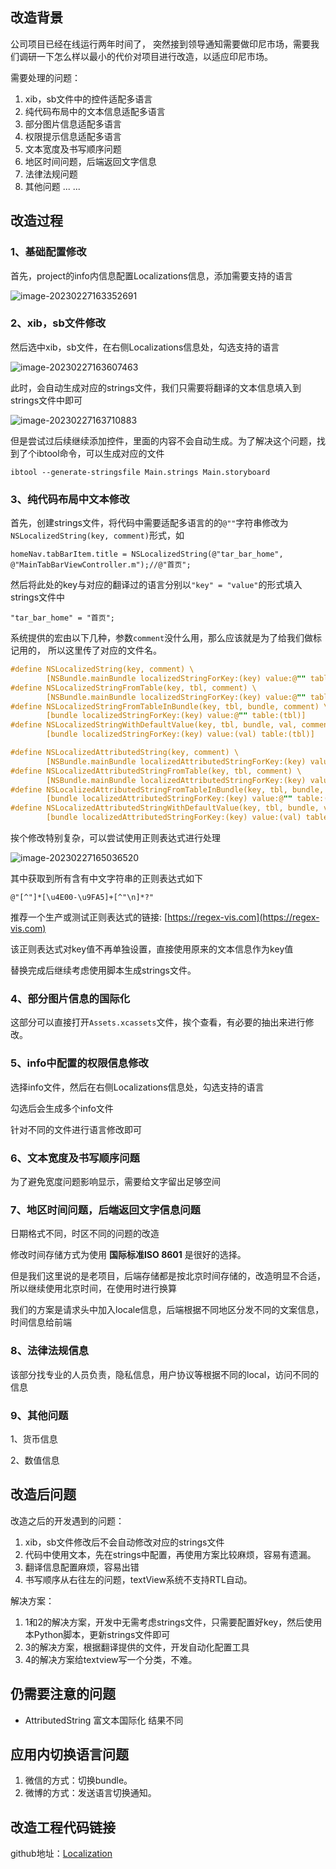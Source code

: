 ## 改造背景

公司项目已经在线运行两年时间了， 突然接到领导通知需要做印尼市场，需要我们调研一下怎么样以最小的代价对项目进行改造，以适应印尼市场。

需要处理的问题：

1. xib，sb文件中的控件适配多语言
2. 纯代码布局中的文本信息适配多语言
3. 部分图片信息适配多语言
4. 权限提示信息适配多语言
5. 文本宽度及书写顺序问题
6. 地区时间问题，后端返回文字信息
7. 法律法规问题
8. 其他问题 ... ...

## 改造过程

### 1、基础配置修改

首先，project的info内信息配置Localizations信息，添加需要支持的语言

![image-20230227163352691](http://xingyajie.oss-cn-hangzhou.aliyuncs.com/uPic/image-20230227163352691.png)

### 2、xib，sb文件修改

然后选中xib，sb文件，在右侧Localizations信息处，勾选支持的语言

![image-20230227163607463](http://xingyajie.oss-cn-hangzhou.aliyuncs.com/uPic/image-20230227163607463.png)

此时，会自动生成对应的strings文件，我们只需要将翻译的文本信息填入到strings文件中即可

![image-20230227163710883](http://xingyajie.oss-cn-hangzhou.aliyuncs.com/uPic/image-20230227163710883.png)

但是尝试过后续继续添加控件，里面的内容不会自动生成。为了解决这个问题，找到了个ibtool命令，可以生成对应的文件

```
ibtool --generate-stringsfile Main.strings Main.storyboard
```

### 3、纯代码布局中文本修改

首先，创建strings文件，将代码中需要适配多语言的的`@""`字符串修改为` NSLocalizedString(key, comment)`形式，如

```
homeNav.tabBarItem.title = NSLocalizedString(@"tar_bar_home", @"MainTabBarViewController.m");//@"首页";
```

然后将此处的key与对应的翻译过的语言分别以`"key" = "value"`的形式填入strings文件中

```
"tar_bar_home" = "首页";
```

系统提供的宏由以下几种，参数`comment`没什么用，那么应该就是为了给我们做标记用的， 所以这里传了对应的文件名。

```objective-c
#define NSLocalizedString(key, comment) \
	    [NSBundle.mainBundle localizedStringForKey:(key) value:@"" table:nil]
#define NSLocalizedStringFromTable(key, tbl, comment) \
	    [NSBundle.mainBundle localizedStringForKey:(key) value:@"" table:(tbl)]
#define NSLocalizedStringFromTableInBundle(key, tbl, bundle, comment) \
	    [bundle localizedStringForKey:(key) value:@"" table:(tbl)]
#define NSLocalizedStringWithDefaultValue(key, tbl, bundle, val, comment) \
	    [bundle localizedStringForKey:(key) value:(val) table:(tbl)]

#define NSLocalizedAttributedString(key, comment) \
	    [NSBundle.mainBundle localizedAttributedStringForKey:(key) value:@"" table:nil]
#define NSLocalizedAttributedStringFromTable(key, tbl, comment) \
	    [NSBundle.mainBundle localizedAttributedStringForKey:(key) value:@"" table:(tbl)]
#define NSLocalizedAttributedStringFromTableInBundle(key, tbl, bundle, comment) \
	    [bundle localizedAttributedStringForKey:(key) value:@"" table:(tbl)]
#define NSLocalizedAttributedStringWithDefaultValue(key, tbl, bundle, val, comment) \
	    [bundle localizedAttributedStringForKey:(key) value:(val) table:(tbl)]
```

挨个修改特别复杂，可以尝试使用正则表达式进行处理

![image-20230227165036520](http://xingyajie.oss-cn-hangzhou.aliyuncs.com/uPic/image-20230227165036520.png)

其中获取到所有含有中文字符串的正则表达式如下

```
@"[^"]*[\u4E00-\u9FA5]+[^"\n]*?"
```

推荐一个生产或测试正则表达式的链接: [https://regex-vis.com](https://regex-vis.com)

该正则表达式对key值不再单独设置，直接使用原来的文本信息作为key值

替换完成后继续考虑使用脚本生成strings文件。

### 4、部分图片信息的国际化

这部分可以直接打开`Assets.xcassets`文件，挨个查看，有必要的抽出来进行修改。

### 5、info中配置的权限信息修改

选择info文件，然后在右侧Localizations信息处，勾选支持的语言

勾选后会生成多个info文件

针对不同的文件进行语言修改即可

### 6、文本宽度及书写顺序问题

为了避免宽度问题影响显示，需要给文字留出足够空间

### 7、地区时间问题，后端返回文字信息问题

日期格式不同，时区不同的问题的改造

修改时间存储方式为使用 **国际标准ISO 8601** 是很好的选择。

但是我们这里说的是老项目，后端存储都是按北京时间存储的，改造明显不合适，所以继续使用北京时间，在使用时进行换算

我们的方案是请求头中加入locale信息，后端根据不同地区分发不同的文案信息，时间信息给前端

### 8、法律法规信息

该部分找专业的人员负责，隐私信息，用户协议等根据不同的local，访问不同的信息

### 9、其他问题

1、货币信息

2、数值信息

## 改造后问题

改造之后的开发遇到的问题：

1. xib，sb文件修改后不会自动修改对应的strings文件
2. 代码中使用文本，先在strings中配置，再使用方案比较麻烦，容易有遗漏。
3. 翻译信息配置麻烦，容易出错
3. 书写顺序从右往左的问题，textView系统不支持RTL自动。

解决方案：

1. 1和2的解决方案，开发中无需考虑strings文件，只需要配置好key，然后使用本Python脚本，更新strings文件即可
2. 3的解决方案，根据翻译提供的文件，开发自动化配置工具
3. 4的解决方案给textview写一个分类，不难。

## 仍需要注意的问题

- AttributedString 富文本国际化 结果不同

## 应用内切换语言问题

1. 微信的方式：切换bundle。
1. 微博的方式：发送语言切换通知。

## 改造工程代码链接

github地址：[Localization](https://github.com/LuckyXYJ/Localization)
